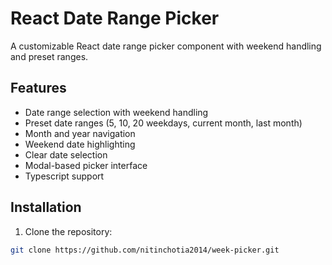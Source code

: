 # React Date Range Picker

A customizable React date range picker component with weekend handling and preset ranges.

## Features

- Date range selection with weekend handling
- Preset date ranges (5, 10, 20 weekdays, current month, last month)
- Month and year navigation
- Weekend date highlighting
- Clear date selection
- Modal-based picker interface
- Typescript support

## Installation

1. Clone the repository:

```bash
git clone https://github.com/nitinchotia2014/week-picker.git
```
